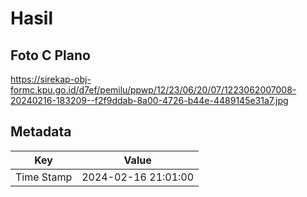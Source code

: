 # Hasil

## Foto C Plano

https://sirekap-obj-formc.kpu.go.id/d7ef/pemilu/ppwp/12/23/06/20/07/1223062007008-20240216-183209--f2f9ddab-8a00-4726-b44e-4489145e31a7.jpg


## Metadata

| Key        | Value               |
| ---------- | ------------------- |
| Time Stamp | 2024-02-16 21:01:00 |



